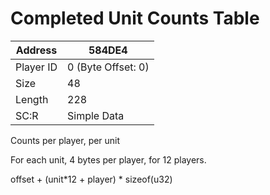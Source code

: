 #  Completed Unit Counts Table
Address   | 584DE4
----------|-------------
Player ID | 0 (Byte Offset: 0)
Size 	  | 48
Length 	  | 228
SC:R      | Simple Data

Counts per player, per unit

For each unit, 4 bytes per player, for 12 players.

offset + (unit*12 + player) * sizeof(u32)

